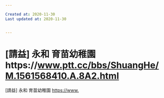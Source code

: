 ```yaml
---

Created at: 2020-11-30
Last updated at: 2020-11-30


---
```


# [請益] 永和 育苗幼稚園https://www.ptt.cc/bbs/ShuangHe/M.1561568410.A.8A2.html


\[請益\] 永和 育苗幼稚園
<https://>[www.](http://www.ptt.cc/bbs/ShuangHe/M.1561568410.A.8A2.html)

